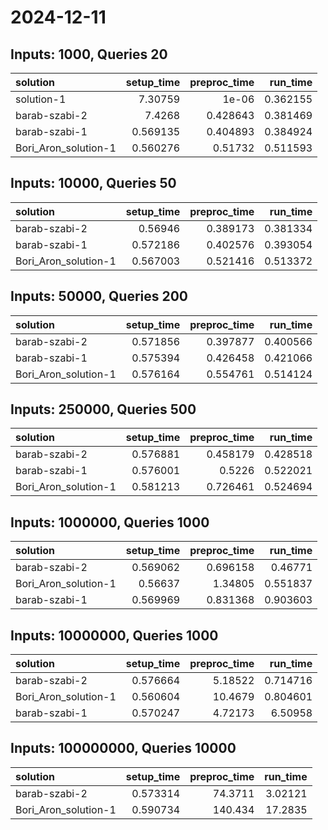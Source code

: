 # 2024-12-11

## Inputs: 1000, Queries 20

| solution             |   setup_time |   preproc_time |   run_time |
|:---------------------|-------------:|---------------:|-----------:|
| solution-1           |     7.30759  |       1e-06    |   0.362155 |
| barab-szabi-2        |     7.4268   |       0.428643 |   0.381469 |
| barab-szabi-1        |     0.569135 |       0.404893 |   0.384924 |
| Bori_Aron_solution-1 |     0.560276 |       0.51732  |   0.511593 |

## Inputs: 10000, Queries 50

| solution             |   setup_time |   preproc_time |   run_time |
|:---------------------|-------------:|---------------:|-----------:|
| barab-szabi-2        |     0.56946  |       0.389173 |   0.381334 |
| barab-szabi-1        |     0.572186 |       0.402576 |   0.393054 |
| Bori_Aron_solution-1 |     0.567003 |       0.521416 |   0.513372 |

## Inputs: 50000, Queries 200

| solution             |   setup_time |   preproc_time |   run_time |
|:---------------------|-------------:|---------------:|-----------:|
| barab-szabi-2        |     0.571856 |       0.397877 |   0.400566 |
| barab-szabi-1        |     0.575394 |       0.426458 |   0.421066 |
| Bori_Aron_solution-1 |     0.576164 |       0.554761 |   0.514124 |

## Inputs: 250000, Queries 500

| solution             |   setup_time |   preproc_time |   run_time |
|:---------------------|-------------:|---------------:|-----------:|
| barab-szabi-2        |     0.576881 |       0.458179 |   0.428518 |
| barab-szabi-1        |     0.576001 |       0.5226   |   0.522021 |
| Bori_Aron_solution-1 |     0.581213 |       0.726461 |   0.524694 |

## Inputs: 1000000, Queries 1000

| solution             |   setup_time |   preproc_time |   run_time |
|:---------------------|-------------:|---------------:|-----------:|
| barab-szabi-2        |     0.569062 |       0.696158 |   0.46771  |
| Bori_Aron_solution-1 |     0.56637  |       1.34805  |   0.551837 |
| barab-szabi-1        |     0.569969 |       0.831368 |   0.903603 |

## Inputs: 10000000, Queries 1000

| solution             |   setup_time |   preproc_time |   run_time |
|:---------------------|-------------:|---------------:|-----------:|
| barab-szabi-2        |     0.576664 |        5.18522 |   0.714716 |
| Bori_Aron_solution-1 |     0.560604 |       10.4679  |   0.804601 |
| barab-szabi-1        |     0.570247 |        4.72173 |   6.50958  |

## Inputs: 100000000, Queries 10000

| solution             |   setup_time |   preproc_time |   run_time |
|:---------------------|-------------:|---------------:|-----------:|
| barab-szabi-2        |     0.573314 |        74.3711 |    3.02121 |
| Bori_Aron_solution-1 |     0.590734 |       140.434  |   17.2835  |